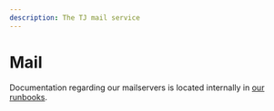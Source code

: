 ```yaml
---
description: The TJ mail service
---
```


# Mail

Documentation regarding our mailservers is located internally in [our runbooks](../general/documentation/runbooks.md).

